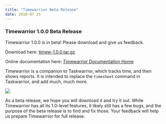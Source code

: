 ```yaml
---
title: "Timewarrior Beta Release"
date: 2016-07-25
---
```


### Timewarrior 1.0.0 Beta Release 

Timewarrior 1.0.0 is in beta! Please download and give us feedback.

Download here: [timew-1.0.0.tar.gz](https://github.com/GothenburgBitFactory/timewarrior/releases/download/v1.0.0/timew-1.0.0.tar.gz)

Online documentation here: [Timewarrior Documentation Home](https://timewarrior.net/docs/)

Timewarrior is a companion to Taskwarrior, which tracks time, and then shows reports.
It is intended to replace the `timesheet` command in Taskwarrior, and add much, much more.

![](../../images/day8.png)

As a beta release, we hope you will download it and try it out.
While Timewarrior has all its 1.0-level features, it likely still has a few bugs, and the purpose of the beta release is to find and fix those.
Your feedback will help us prepare Timewarrior for full release.
